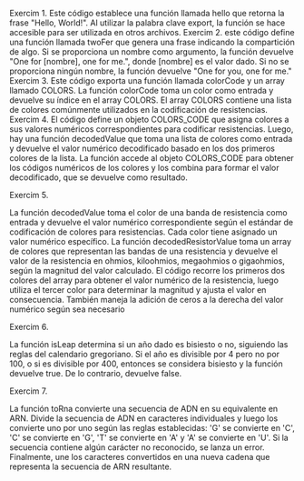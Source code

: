 Exercim 1.
Este código establece una función llamada hello que retorna la frase "Hello, World!". Al utilizar la palabra clave export, la función se hace accesible para ser utilizada en otros archivos.
Exercim 2.
este código define una función llamada twoFer que genera una frase indicando la compartición de algo. Si se proporciona un nombre como argumento, la función devuelve "One for [nombre], one for me.", donde [nombre] es el valor dado. Si no se proporciona ningún nombre, la función devuelve "One for you, one for me."
Exercim 3.
Este código exporta una función llamada colorCode y un array llamado COLORS. La función colorCode toma un color como entrada y devuelve su índice en el array COLORS. El array COLORS contiene una lista de colores comúnmente utilizados en la codificación de resistencias. 
Exercim 4.
El código define un objeto COLORS_CODE que asigna colores a sus valores numéricos correspondientes para codificar resistencias. Luego, hay una función decodedValue que toma una lista de colores como entrada y devuelve el valor numérico decodificado basado en los dos primeros colores de la lista. La función accede al objeto COLORS_CODE para obtener los códigos numéricos de los colores y los combina para formar el valor decodificado, que se devuelve como resultado.

Exercim 5.

La función decodedValue toma el color de una banda de resistencia como entrada y devuelve el valor numérico correspondiente según el estándar de codificación de colores para resistencias. Cada color tiene asignado un valor numérico específico.
La función decodedResistorValue toma un array de colores que representan las bandas de una resistencia y devuelve el valor de la resistencia en ohmios, kiloohmios, megaohmios o gigaohmios, según la magnitud del valor calculado. El código recorre los primeros dos colores del array para obtener el valor numérico de la resistencia, luego utiliza el tercer color para determinar la magnitud y ajusta el valor en consecuencia. También maneja la adición de ceros a la derecha del valor numérico según sea necesario

Exercim 6.

La función isLeap determina si un año dado es bisiesto o no, siguiendo las reglas del calendario gregoriano. Si el año es divisible por 4 pero no por 100, o si es divisible por 400, entonces se considera bisiesto y la función devuelve true. De lo contrario, devuelve false.

Exercim 7.

La función toRna convierte una secuencia de ADN en su equivalente en ARN. Divide la secuencia de ADN en caracteres individuales y luego los convierte uno por uno según las reglas establecidas: 'G' se convierte en 'C', 'C' se convierte en 'G', 'T' se convierte en 'A' y 'A' se convierte en 'U'. Si la secuencia contiene algún carácter no reconocido, se lanza un error. Finalmente, une los caracteres convertidos en una nueva cadena que representa la secuencia de ARN resultante.
